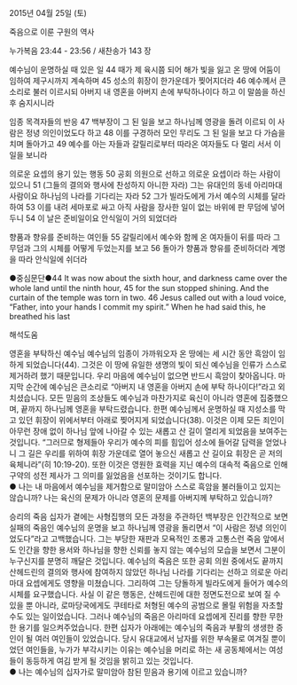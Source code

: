 2015년 04월 25일 (토)

죽음으로 이룬 구원의 역사



누가복음 23:44 - 23:56 / 새찬송가 143 장


예수님이 운명하실 때 있은 일
44 때가 제 육시쯤 되어 해가 빛을 잃고 온 땅에 어둠이 임하여 제구시까지 계속하며 45 성소의 휘장이 한가운데가 찢어지더라 46 예수께서 큰 소리로 불러 이르시되 아버지 내 영혼을 아버지 손에 부탁하나이다 하고 이 말씀을 하신 후 숨지시니라

임종 목격자들의 반응
47 백부장이 그 된 일을 보고 하나님께 영광을 돌려 이르되 이 사람은 정녕 의인이었도다 하고 48 이를 구경하러 모인 무리도 그 된 일을 보고 다 가슴을 치며 돌아가고 49 예수를 아는 자들과 갈릴리로부터 따라온 여자들도 다 멀리 서서 이 일을 보니라 

의로운 요셉의 용기 있는 행동
50 공회 의원으로 선하고 의로운 요셉이라 하는 사람이 있으니 51 (그들의 결의와 행사에 찬성하지 아니한 자라) 그는 유대인의 동네 아리마대 사람이요 하나님의 나라를 기다리는 자라 52 그가 빌라도에게 가서 예수의 시체를 달라 하여 53 이를 내려 세마포로 싸고 아직 사람을 장사한 일이 없는 바위에 판 무덤에 넣어 두니 54 이 날은 준비일이요 안식일이 거의 되었더라  

향품과 향유를 준비하는 여인들
55 갈릴리에서 예수와 함께 온 여자들이 뒤를 따라 그 무덤과 그의 시체를 어떻게 두었는지를 보고 56 돌아가 향품과 향유를 준비하더라 계명을 따라 안식일에 쉬더라

●중심문단●44 It was now about the sixth hour, and darkness came over the whole land until the ninth hour, 45 for the sun stopped shining. And the curtain of the temple was torn in two. 46 Jesus called out with a loud voice, “Father, into your hands I commit my spirit.” When he had said this, he breathed his last

해석도움




영혼을 부탁하신 예수님
예수님의 임종이 가까워오자 온 땅에는 세 시간 동안 흑암이 임하게 되었습니다(44). 그것은 이 땅에 유일한 생명의 빛이 되신 예수님을 인류가 스스로 제거하려 했기 때문입니다. 우리 마음에 예수님이 없으면 반드시 흑암이 찾아옵니다. 마지막 순간에 예수님은 큰소리로 “아버지 내 영혼을 아버지 손에 부탁 하나이다!”라고 외치셨습니다. 모든 믿음의 조상들도 예수님과 마찬가지로 육신이 아니라 영혼에 집중했으며, 끝까지 하나님께 영혼을 부탁드렸습니다. 한편 예수님께서 운명하실 때 지성소를 막고 있던 휘장이 위에서부터 아래로 찢어지게 되었습니다(38). 이것은 이제 모든 죄인이 아무런 장애 없이 하나님 앞에 나아갈 수 있는 새롭고 산 길이 열리게 되었음을 보여주는 것입니다. “그러므로 형제들아 우리가 예수의 피를 힘입어 성소에 들어갈 담력을 얻었나니 그 길은 우리를 위하여 휘장 가운데로 열어 놓으신 새롭고 산 길이요 휘장은 곧 저의 육체니라”(히 10:19-20). 또한 이것은 영원한 효력을 지닌 예수의 대속적 죽음으로 인해 구약의 성전 제사가 그 의미를 잃었음을 선포하는 것이기도 합니다.  
● 나는 내 마음에서 예수님을 제거함으로 말미암아 스스로 흑암을 불러들이고 있지는 않습니까? 나는 육신의 문제가 아니라 영혼의 문제를 아버지께 부탁하고 있습니까?  

승리의 죽음
십자가 곁에는 사형집행의 모든 과정을 주관하던 백부장은 인간적으로 보면 실패의 죽음인 예수님의 운명을 보고 하나님께 영광을 돌리면서 “이 사람은 정녕 의인이었도다”라고 고백했습니다. 그는 부당한 재판과 모욕적인 조롱과 고통스런 죽음 앞에서도 인간을 향한 용서와 하나님을 향한 신뢰를 놓지 않는 예수님의 모습을 보면서 그분이 누구신지를  분명히 깨달은 것입니다. 예수님의 죽음은 또한 공회 의원 중에서도 끝까지 산헤드린의 결의와 행사에 참여하지 않았던 하나님 나라를 기다리는 선하고 의로운 아리마대 요셉에게도 영향을 미쳤습니다. 그리하여 그는 당돌하게 빌라도에게 들어가 예수의 시체를 요구했습니다. 사실 이 같은 행동은, 산헤드린에 대한 정면도전으로 보여 질 수 있을 뿐 아니라, 로마당국에게도 쿠테타로 처형된 예수의 공범으로 몰릴 위험을 자초할 수도 있는 일이었습니다. 그러나 예수님의 죽음은 아리마데 요셉에게 진리를 향한 무한한 용기를 일으켜주었습니다. 한편 십자가 아래에는 예수님의 죽음과 부활의 생생한 증인이 될 여러 여인들이 있었습니다. 당시 유대교에서 남자를 위한 부속물로 여겨질 뿐이었던 여인들을, 누가가 부각시키는 이유는 예수님을 머리로 하는 새 공동체에서는 여성들이 동등하게 여김 받게 될 것임을 밝히고 있는 것입니다.  
● 나는 예수님의 십자가로 말미암아 참된 믿음과 용기에 이르고 있습니까?